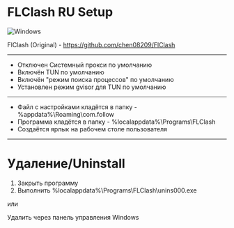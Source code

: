 # FLСlash RU Setup
![Windows](https://img.shields.io/badge/Windows-8.1%2B-brightgreen)

FlClash (Original) - https://github.com/chen08209/FlClash

---
- Отключен Системный прокси по умолчанию
- Включён TUN по умолчанию
- Включён "режим поиска процессов" по умолчанию
- Установлен режим gvisor для TUN по умолчанию
---
- Файл с настройками кладётся в папку - %appdata%\Roaming\com.follow
- Программа кладётся в папку - %localappdata%\Programs\FLClash
- Создаётся ярлык на рабочем столе пользователя
---
# Удаление/Uninstall
1. Закрыть программу
2. Выполнить %localappdata%\Programs\FLClash\unins000.exe

или

Удалить через панель управления Windows
